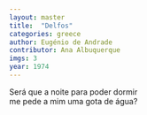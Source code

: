 ```yaml
---
layout: master
title:  "Delfos"
categories: greece
author: Eugénio de Andrade
contributor: Ana Albuquerque
imgs: 3
year: 1974
---
```



Será que a noite para poder dormir  
me pede a mim uma gota de água? 





  

